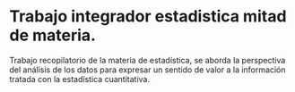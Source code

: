 # Trabajo integrador estadistica mitad de materia.

Trabajo recopilatorio de la materia de estadística, se aborda la perspectiva del análisis de los datos para expresar un sentido de valor a la información tratada con la estadística cuantitativa.
